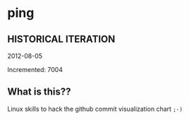 # ping

## HISTORICAL ITERATION
2012-08-05

Incremented: 7004

## What is this?? 
Linux skills to hack the github commit visualization chart `;-)`
